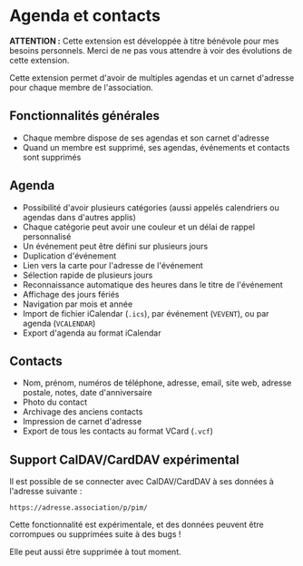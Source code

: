 # Agenda et contacts

**ATTENTION :** Cette extension est développée à titre bénévole pour mes besoins personnels.
Merci de ne pas vous attendre à voir des évolutions de cette extension.

Cette extension permet d'avoir de multiples agendas et un carnet d'adresse pour chaque membre de l'association.

## Fonctionnalités générales

- Chaque membre dispose de ses agendas et son carnet d'adresse
- Quand un membre est supprimé, ses agendas, événements et contacts sont supprimés

## Agenda

- Possibilité d'avoir plusieurs catégories (aussi appelés calendriers ou agendas dans d'autres applis)
- Chaque catégorie peut avoir une couleur et un délai de rappel personnalisé
- Un événement peut être défini sur plusieurs jours
- Duplication d'événement
- Lien vers la carte pour l'adresse de l'événement
- Sélection rapide de plusieurs jours
- Reconnaissance automatique des heures dans le titre de l'événement
- Affichage des jours fériés
- Navigation par mois et année
- Import de fichier iCalendar (`.ics`), par événement (`VEVENT`), ou par agenda (`VCALENDAR`)
- Export d'agenda au format iCalendar

## Contacts

- Nom, prénom, numéros de téléphone, adresse, email, site web, adresse postale, notes, date d'anniversaire
- Photo du contact
- Archivage des anciens contacts
- Impression de carnet d'adresse
- Export de tous les contacts au format VCard (`.vcf`)

## Support CalDAV/CardDAV expérimental

Il est possible de se connecter avec CalDAV/CardDAV à ses données à l'adresse suivante :

```
https://adresse.association/p/pim/
```

Cette fonctionnalité est expérimentale, et des données peuvent être corrompues ou supprimées suite à des bugs !

Elle peut aussi être supprimée à tout moment.